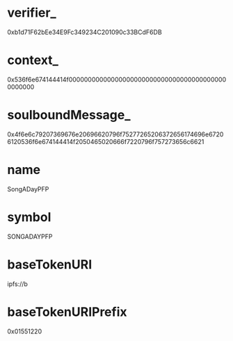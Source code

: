 # verifier_
0xb1d71F62bEe34E9Fc349234C201090c33BCdF6DB

# context_
0x536f6e674144414f000000000000000000000000000000000000000000000000

# soulboundMessage_
0x4f6e6c79207369676e20696620796f75277265206372656174696e67206120536f6e674144414f2050465020666f7220796f757273656c6621

# name
SongADayPFP

# symbol
SONGADAYPFP

# baseTokenURI
ipfs://b

# baseTokenURIPrefix
0x01551220
